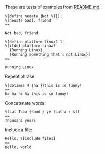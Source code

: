 These are tests of examples from [README.md](../README.md).

```
%[define negate {Not %1}]
%[negate bad], friend
==

Not bad, friend
```

```
%[define platform-linux? 1]
%[ifdef platform-linux?
  {Running Linux}
  {Running something that's not Linux}]
==

Running Linux
```

Repeat phrase:

```
%[dotimes 4 {ha }]this is so funny!
==
ha ha ha ha this is so funny!
```

Concatenate words:

```
%[cat Thou {sand } ye [cat a r s]]
==
Thousand years
```

Include a file:

```
Hello, %[include file1]
==
Hello, world

```


